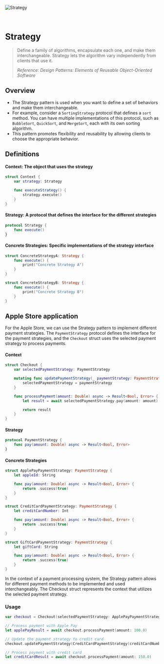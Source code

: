 ![Strategy](https://github.com/user-attachments/assets/94c6b446-531f-4942-87bc-e3c17fe0392b)

<br />

# Strategy

> Define a family of algorithms, encapsulate each one, and make them interchangeable. Strategy lets the algorithm vary independently from clients that use it.
>
> _Reference: Design Patterns: Elements of Reusable Object-Oriented Software_

## Overview

- The Strategy pattern is used when you want to define a set of behaviors and make them interchangeable.
- For example, consider a `SortingStrategy` protocol that defines a `sort` method. You can have multiple implementations of this protocol, such as `BubbleSort`, `QuickSort`, and `MergeSort`, each with its own sorting algorithm.
-	This pattern promotes flexibility and reusability by allowing clients to choose the appropriate behavior.

## Definitions

#### Context: The object that uses the strategy

```swift
struct Context {
    var strategy: Strategy

    func executeStrategy() {
        strategy.execute()
    }
}
```

#### Strategy: A protocol that defines the interface for the different strategies

```swift
protocol Strategy {
    func execute()
}
```

#### Concrete Strategies: Specific implementations of the strategy interface

```swift
struct ConcreteStrategyA: Strategy {
    func execute() {
        print("Concrete Strategy A")
    }
}

struct ConcreteStrategyB: Strategy {
    func execute() {
        print("Concrete Strategy B")
    }
}
```

## Apple Store application

For the Apple Store, we can use the Strategy pattern to implement different payment strategies. The `PaymentStrategy` protocol defines the interface for the payment strategies, and the `Checkout` struct uses the selected payment strategy to process payments.

#### Context

```swift
struct Checkout {
    var selectedPaymentStrategy: PaymentStrategy

    mutating func updatePaymentStrategy(_ paymentStrategy: PaymentStrategy) {
        selectedPaymentStrategy = paymentStrategy
    }

    func processPayment(amount: Double) async -> Result<Bool, Error> {
        let result = await selectedPaymentStrategy.pay(amount: amount)

        return result
    }
}
```

#### Strategy

```swift
protocol PaymentStrategy {
    func pay(amount: Double) async -> Result<Bool, Error>
}
```

#### Concrete Strategies

```swift
struct ApplePayPaymentStrategy: PaymentStrategy {
    let appleId: String

    func pay(amount: Double) async -> Result<Bool, Error> {
        return .success(true)
    }
}

struct CreditCardPaymentStrategy: PaymentStrategy {
    let creditCardNumber: Int

    func pay(amount: Double) async -> Result<Bool, Error> {
        return .success(true)
    }
}

struct GiftCardPaymentStrategy: PaymentStrategy {
    let giftCard: String

    func pay(amount: Double) async -> Result<Bool, Error> {
        return .success(true)
    }
}
```

In the context of a payment processing system, the Strategy pattern allows for different payment methods to be implemented and used interchangeably. The Checkout struct represents the context that utilizes the selected payment strategy.

### Usage

```swift
var checkout = Checkout(selectedPaymentStrategy: ApplePayPaymentStrategy(appleId: "user@icloud.com"))

// Process payment with Apple Pay
let applePayResult = await checkout.processPayment(amount: 100.0)

// Update the payment strategy to credit card
checkout.updatePaymentStrategy(CreditCardPaymentStrategy(creditCardNumber: 1234567890))

// Process payment with credit card
let creditCardResult = await checkout.processPayment(amount: 150.0)
```

